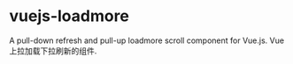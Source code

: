 # vuejs-loadmore
A pull-down refresh and pull-up loadmore scroll component for Vue.js. Vue上拉加载下拉刷新的组件.

